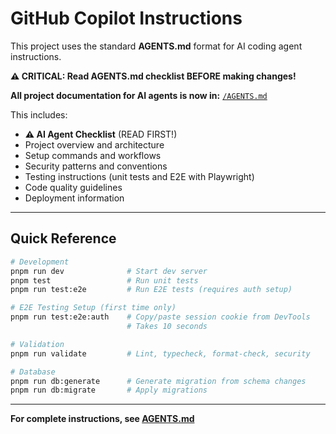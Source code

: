 # GitHub Copilot Instructions

This project uses the standard **AGENTS.md** format for AI coding agent instructions.

**⚠️ CRITICAL: Read AGENTS.md checklist BEFORE making changes!**

**All project documentation for AI agents is now in:** [`/AGENTS.md`](../AGENTS.md)

This includes:

- **⚠️ AI Agent Checklist** (READ FIRST!)
- Project overview and architecture
- Setup commands and workflows
- Security patterns and conventions
- Testing instructions (unit tests and E2E with Playwright)
- Code quality guidelines
- Deployment information

---

## Quick Reference

```bash
# Development
pnpm run dev              # Start dev server
pnpm test                 # Run unit tests
pnpm run test:e2e         # Run E2E tests (requires auth setup)

# E2E Testing Setup (first time only)
pnpm run test:e2e:auth    # Copy/paste session cookie from DevTools
                          # Takes 10 seconds

# Validation
pnpm run validate         # Lint, typecheck, format-check, security

# Database
pnpm run db:generate      # Generate migration from schema changes
pnpm run db:migrate       # Apply migrations
```

---

**For complete instructions, see [AGENTS.md](../AGENTS.md)**
